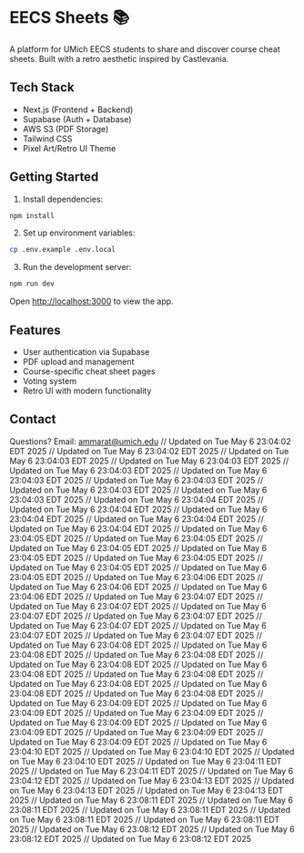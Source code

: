 # EECS Sheets 📚

A platform for UMich EECS students to share and discover course cheat sheets. Built with a retro aesthetic inspired by Castlevania.

## Tech Stack

- Next.js (Frontend + Backend)
- Supabase (Auth + Database)
- AWS S3 (PDF Storage)
- Tailwind CSS
- Pixel Art/Retro UI Theme

## Getting Started

1. Install dependencies:

```bash
npm install
```

2. Set up environment variables:

```bash
cp .env.example .env.local
```

3. Run the development server:

```bash
npm run dev
```

Open [http://localhost:3000](http://localhost:3000) to view the app.

## Features

- User authentication via Supabase
- PDF upload and management
- Course-specific cheat sheet pages
- Voting system
- Retro UI with modern functionality

## Contact

Questions? Email: ammarat@umich.edu
// Updated on Tue May  6 23:04:02 EDT 2025
// Updated on Tue May  6 23:04:02 EDT 2025
// Updated on Tue May  6 23:04:03 EDT 2025
// Updated on Tue May  6 23:04:03 EDT 2025
// Updated on Tue May  6 23:04:03 EDT 2025
// Updated on Tue May  6 23:04:03 EDT 2025
// Updated on Tue May  6 23:04:03 EDT 2025
// Updated on Tue May  6 23:04:03 EDT 2025
// Updated on Tue May  6 23:04:03 EDT 2025
// Updated on Tue May  6 23:04:04 EDT 2025
// Updated on Tue May  6 23:04:04 EDT 2025
// Updated on Tue May  6 23:04:04 EDT 2025
// Updated on Tue May  6 23:04:04 EDT 2025
// Updated on Tue May  6 23:04:04 EDT 2025
// Updated on Tue May  6 23:04:05 EDT 2025
// Updated on Tue May  6 23:04:05 EDT 2025
// Updated on Tue May  6 23:04:05 EDT 2025
// Updated on Tue May  6 23:04:05 EDT 2025
// Updated on Tue May  6 23:04:05 EDT 2025
// Updated on Tue May  6 23:04:05 EDT 2025
// Updated on Tue May  6 23:04:05 EDT 2025
// Updated on Tue May  6 23:04:06 EDT 2025
// Updated on Tue May  6 23:04:06 EDT 2025
// Updated on Tue May  6 23:04:06 EDT 2025
// Updated on Tue May  6 23:04:07 EDT 2025
// Updated on Tue May  6 23:04:07 EDT 2025
// Updated on Tue May  6 23:04:07 EDT 2025
// Updated on Tue May  6 23:04:07 EDT 2025
// Updated on Tue May  6 23:04:07 EDT 2025
// Updated on Tue May  6 23:04:07 EDT 2025
// Updated on Tue May  6 23:04:07 EDT 2025
// Updated on Tue May  6 23:04:08 EDT 2025
// Updated on Tue May  6 23:04:08 EDT 2025
// Updated on Tue May  6 23:04:08 EDT 2025
// Updated on Tue May  6 23:04:08 EDT 2025
// Updated on Tue May  6 23:04:08 EDT 2025
// Updated on Tue May  6 23:04:08 EDT 2025
// Updated on Tue May  6 23:04:08 EDT 2025
// Updated on Tue May  6 23:04:08 EDT 2025
// Updated on Tue May  6 23:04:08 EDT 2025
// Updated on Tue May  6 23:04:09 EDT 2025
// Updated on Tue May  6 23:04:09 EDT 2025
// Updated on Tue May  6 23:04:09 EDT 2025
// Updated on Tue May  6 23:04:09 EDT 2025
// Updated on Tue May  6 23:04:09 EDT 2025
// Updated on Tue May  6 23:04:09 EDT 2025
// Updated on Tue May  6 23:04:09 EDT 2025
// Updated on Tue May  6 23:04:10 EDT 2025
// Updated on Tue May  6 23:04:10 EDT 2025
// Updated on Tue May  6 23:04:10 EDT 2025
// Updated on Tue May  6 23:04:11 EDT 2025
// Updated on Tue May  6 23:04:11 EDT 2025
// Updated on Tue May  6 23:04:12 EDT 2025
// Updated on Tue May  6 23:04:13 EDT 2025
// Updated on Tue May  6 23:04:13 EDT 2025
// Updated on Tue May  6 23:04:13 EDT 2025
// Updated on Tue May  6 23:08:11 EDT 2025
// Updated on Tue May  6 23:08:11 EDT 2025
// Updated on Tue May  6 23:08:11 EDT 2025
// Updated on Tue May  6 23:08:11 EDT 2025
// Updated on Tue May  6 23:08:11 EDT 2025
// Updated on Tue May  6 23:08:12 EDT 2025
// Updated on Tue May  6 23:08:12 EDT 2025
// Updated on Tue May  6 23:08:12 EDT 2025
